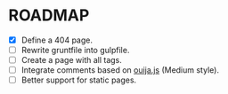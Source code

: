 # ROADMAP

- [x] Define a 404 page.
- [ ] Rewrite gruntfile into gulpfile.
- [ ] Create a page with all tags.
- [ ] Integrate comments based on [ouija.js](http://ouija.io/) (Medium style).
- [ ] Better support for static pages.
